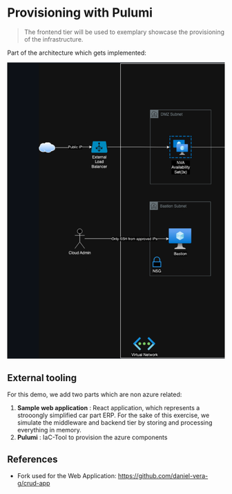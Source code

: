 # Provisioning with Pulumi

> The frontend tier will be used to exemplary showcase the provisioning of the infrastructure.

Part of the architecture which gets implemented:

![](../diagrams/implemented-architecture.png)

## External tooling

For this demo, we add two parts which are non azure related:

1. **Sample web application** : React application, which represents a strooongly simplified car part ERP. For the sake of this exercise, we simulate the middleware and backend tier by storing and processing everything in memory.
2. **Pulumi** : IaC-Tool to provision the azure components

## References

- Fork used for the Web Application: https://github.com/daniel-vera-g/crud-app
